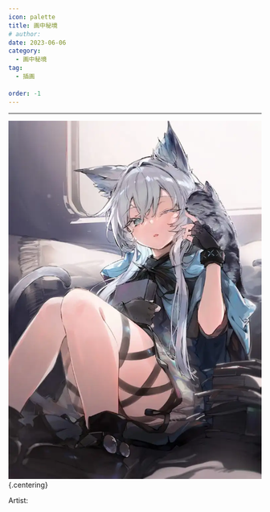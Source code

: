 ```yaml
---
icon: palette
title: 画中秘境
# author: 
date: 2023-06-06
category:
  - 画中秘境
tag:
  - 插画

order: -1
---
```

<!-- more -->

---

![](./res/illustration/cover.webp) {.centering}

Artist: 
<ArticleAd />